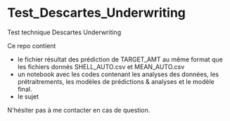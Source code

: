 # Test_Descartes_Underwriting
Test technique Descartes Underwriting

Ce repo contient 
- le fichier résultat des prédiction de TARGET_AMT au même format que les fichiers donnés SHELL_AUTO.csv et MEAN_AUTO.csv
- un notebook avec les codes contenant les analyses des données, les prétraitrements, les modèles de prédictions & analyses et le modèle final.
- le sujet

N'hésiter pas à me contacter en cas de question.
